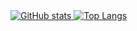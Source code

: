 <a href="https://github.com/toombez" target="_blank">
    <img
        src="https://github-readme-stats.vercel.app/api?username=toombez&theme=noctis_minimus&hide_title=true&count_private=true"
        alt="GitHub stats"
    >
    <img
        src="https://github-readme-stats.vercel.app/api/top-langs/?username=toombez&layout=compact&theme=noctis_minimus&hide_title=true&count_private=true"
        alt="Top Langs"
    >
</a>
